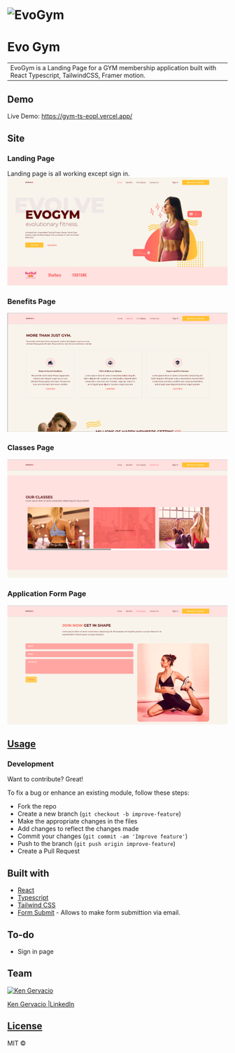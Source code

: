# ![EvoGym](https://gym-ts-eopl.vercel.app/)
# Evo Gym
<table>
<tr>
<td>
EvoGym is a Landing Page for a GYM membership application built with React Typescript, TailwindCSS, Framer motion.
</td>
</tr>
</table>


## Demo
Live Demo:  https://gym-ts-eopl.vercel.app/


## Site

### Landing Page
Landing page is all working except sign in.
![](https://raw.githubusercontent.com/jkenger/gym-ts/main/public/images/landing.png)

### Benefits Page
![](https://raw.githubusercontent.com/jkenger/gym-ts/main/public/images/benefits.png)

### Classes Page
![](https://raw.githubusercontent.com/jkenger/gym-ts/main/public/images/classes.png)

### Application Form Page
![](https://raw.githubusercontent.com/jkenger/gym-ts/main/public/images/application-form.png)


## [Usage](https://github.com/jkenger/gym-ts)

### Development
Want to contribute? Great!

To fix a bug or enhance an existing module, follow these steps:

- Fork the repo
- Create a new branch (`git checkout -b improve-feature`)
- Make the appropriate changes in the files
- Add changes to reflect the changes made
- Commit your changes (`git commit -am 'Improve feature'`)
- Push to the branch (`git push origin improve-feature`)
- Create a Pull Request 

## Built with 

- [React](https://react.dev/)
- [Typescript](https://www.typescriptlang.org/)
- [Tailwind CSS](https://tailwindcss.com/)
- [Form Submit](https://formsubmit.co/) - Allows to make form submittion via email.

## To-do
- Sign in page

## Team

[![Ken Gervacio](https://avatars.githubusercontent.com/u/73566770?v=4)](https://github.com/jkenger) 

[Ken Gervacio ](https://github.com/jkenger) |[LinkedIn](https://www.linkedin.com/in/gervacioken/)

## [License]()

MIT © 
